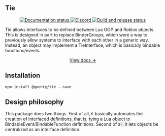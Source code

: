 ## Tie
<div align="center">
  <a href="http://quenty.github.io/NevermoreEngine/">
    <img src="https://github.com/Quenty/NevermoreEngine/actions/workflows/docs.yml/badge.svg" alt="Documentation status" />
  </a>
  <a href="https://discord.gg/mhtGUS8">
    <img src="https://img.shields.io/discord/385151591524597761?color=5865F2&label=discord&logo=discord&logoColor=white" alt="Discord" />
  </a>
  <a href="https://github.com/Quenty/NevermoreEngine/actions">
    <img src="https://github.com/Quenty/NevermoreEngine/actions/workflows/build.yml/badge.svg" alt="Build and release status" />
  </a>
</div>

Tie allows interfaces to be defined between Lua OOP and Roblox objects. This is designed in part to replace BinderGroups, which were a way to previously allow systems to interface with each other in a generic way. Instead, an object may implement a TieInterface, which is basically bindable functions/events.

<div align="center"><a href="https://quenty.github.io/NevermoreEngine/api/Tie">View docs →</a></div>

## Installation
```
npm install @quenty/tie --save
```

## Design philosophy
This package does two things. First of all, it basically automates the creation of interfaced definitions, that is, tying a Lua object to BindableEvent/BindableFunction definitions. Second of all, it lets objects be centralized as an interface definition.
